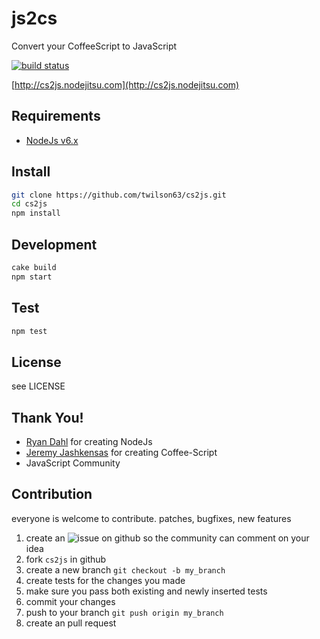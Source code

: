 # js2cs

Convert your CoffeeScript to JavaScript  

[![build
status](https://secure.travis-ci.org/twilson63/cs2js.png)](http://travis-ci.org/twilson63/cs2js)

[http://cs2js.nodejitsu.com](http://cs2js.nodejitsu.com)

## Requirements

* [NodeJs v6.x](http://nodejs.org)

## Install

``` sh
git clone https://github.com/twilson63/cs2js.git
cd cs2js
npm install
```

## Development

``` sh
cake build
npm start
```

## Test

``` sh
npm test
```

## License

see LICENSE

## Thank You!

* [Ryan Dahl](http://coderwall.com/ry) for creating NodeJs
* [Jeremy Jashkensas](http://coderwall.com/jashkenas) for creating Coffee-Script
* JavaScript Community 

## Contribution

everyone is welcome to contribute. patches, bugfixes, new features

1. create an ![issue](http://github.com/twilson63/cs2js/issues) on github so the community can comment on your idea
2. fork `cs2js` in github
3. create a new branch `git checkout -b my_branch`
4. create tests for the changes you made
5. make sure you pass both existing and newly inserted tests
6. commit your changes
7. push to your branch `git push origin my_branch`
8. create an pull request


